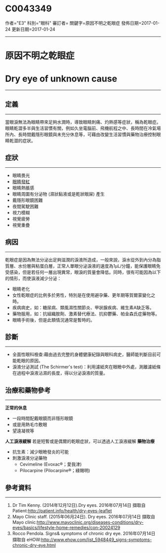 # C0043349
作者="E3"
科別="眼科"
審訂者=
關鍵字=原因不明之乾眼症
發佈日期=2017-01-24
更新日期=2017-01-24

----------
# 原因不明之乾眼症
# Dry eye of unknown cause
----------
## 定義
----------

當眼淚無法為眼睛帶來足夠水潤時，導致眼睛刺痛、灼熱感等症狀，稱為乾眼症。眼睛乾澀多半與生活習慣有關，例如久坐電腦前、飛機航程之中、長時間在冷氣場所內、長時間戴隱形眼鏡與未充分休息等，可藉由改變生活習慣與藥物治療控制眼睛乾澀的症狀。

## 症狀
----------
- 眼睛畏光
- [眼睛發紅](C0235267-01)
- 眼睛熱脹感
- 眼睛周圍有分泌物 (濕狀黏液或是乾狀眼屎) 產生
- 戴隱形眼鏡困難
- 夜間駕駛困難
- 視力模糊
- 視覺疲勞
- 視覺重疊
## 病因
----------

乾眼症是因為無法分泌出足夠滋潤的淚液所造成，一般來說，淚水從外到內分為脂質層、水份層與粘蛋白層，正常人單眼分泌淚液的速度為1µL/分鐘，能保護眼睛免受感染，但是若任何一層出現異常，眼淚的質量會降低。同時，很有可能因為以下的情形，而使淚液減少分泌：

- 眼睛老化
- 女性乾眼症的比例多於男性，特別是在使用避孕藥、更年期等賀爾蒙變化之時。
- 疾病病史，如：糖尿病、類風濕性關節炎、甲狀腺疾病、維生素A缺乏等。
- 藥物服用，如：抗組織胺劑、激素替代療法、抗抑鬱藥、帕金森氏症藥物等。
- 眼睛手術後，但是此類情況通常是暫時的。
## 診斷
----------
- 全面性眼科檢查:藉由過去完整的身體健康紀錄與眼科病史，醫師能判斷目前可能乾眼的原因。
- 淚液分泌測試 (The Schirmer's test)：利用濾紙夾在眼瞼中外處，測離濾紙條在過程中淚液沾濕的長度，得以分泌淚液的質量。 
## 治療和藥物參考
----------

**正常的休息**

- 一段時間配戴眼鏡而非隱形眼鏡
- 或是用熱毛巾敷眼
- 望遠凝視等

**人工淚液緩解**
若是短暫或是偶爾的乾眼症狀，可以透過人工淚液緩解
**藥物治療**

- 抗生素：減少眼瞼發炎的可能
- 刺激淚液分泌藥物
  - Cevimeline (Evoxac®；愛我津)
  - Pilocarpine (Pilocarpine®；綠賜明) 
## 參考資料
----------
1. Dr Tim Kenny. (2014年12月12日).Dry eyes. 2016年07月14日 擷取自 Patient:http://patient.info/health/dry-eyes-leaflet
2. Mayo Clinic staff. (2015年06月24日). Dry eyes. 2016年07月14日 擷取自 Mayo clinic:http://www.mayoclinic.org/diseases-conditions/dry-eyes/basics/lifestyle-home-remedies/con-20024129
3. Rocco Pendola. Signs& symptoms of chronic dry eye. 2016年07月14日 擷取自 eHOW:http://www.ehow.com/list_5948449_signs-symptoms-chronic-dry-eye.html

